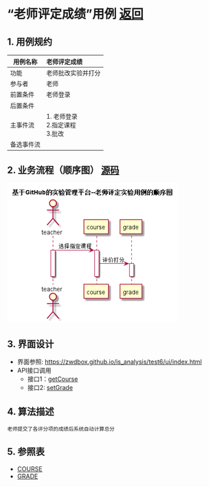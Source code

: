<!-- markdownlint-disable MD033-->
<!-- 禁止MD033类型的警告 https://www.npmjs.com/package/markdownlint -->

# “老师评定成绩”用例 [返回](./README.md)
## 1. 用例规约

|用例名称|老师评定成绩|
|-------|:-------------|
|功能|老师批改实验并打分|
|参与者|老师|
|前置条件|老师登录|
|后置条件| |
|主事件流|1. 老师登录<br/>2.指定课程<br/>3.批改|
|备选事件流||

## 2. 业务流程（顺序图） [源码](./src/laoshipingding.puml)
![](./laoshipingding.png) 

## 3. 界面设计
- 界面参照: https://zwdbox.github.io/is_analysis/test6/ui/index.html
- API接口调用
    - 接口1：[getCourse](./getCourse.md) 
    - 接口2: [setGrade](./setGrade.md) 

## 4. 算法描述
	老师提交了各评分项的成绩后系统自动计算总分 
## 5. 参照表

- [COURSE](./数据库设计.md/#COURSE)
- [GRADE](./数据库设计.md/#GRADE)



